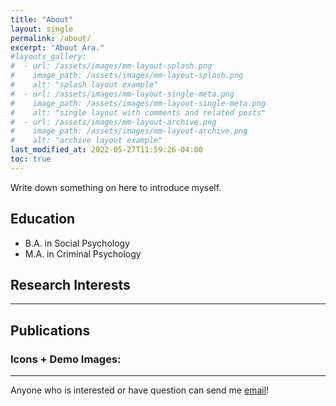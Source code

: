 ```yaml
---
title: "About"
layout: single
permalink: /about/
excerpt: "About Ara."
#layouts_gallery:
#  - url: /assets/images/mm-layout-splash.png
#    image_path: /assets/images/mm-layout-splash.png
#    alt: "splash layout example"
#  - url: /assets/images/mm-layout-single-meta.png
#    image_path: /assets/images/mm-layout-single-meta.png
#    alt: "single layout with comments and related posts"
#  - url: /assets/images/mm-layout-archive.png
#    image_path: /assets/images/mm-layout-archive.png
#    alt: "archive layout example"
last_modified_at: 2022-05-27T11:59:26-04:00
toc: true
---
```


Write down something on here to introduce myself.


## Education

- B.A. in Social Psychology
- M.A. in Criminal Psychology

## Research Interests


---

## Publications

### Icons + Demo Images:



---

Anyone who is interested or have question can send me [email](eunkyung.jo@sookmyung.ac.kr)!
